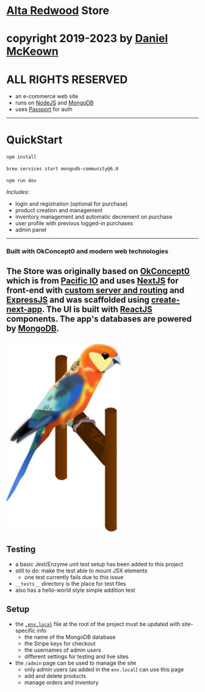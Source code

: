 # [Alta Redwood](https://altaredwood.com) Store

# copyright 2019-2023 by [Daniel McKeown](https://danieljmckeown.com)

# ALL RIGHTS RESERVED

- an e-commerce web site
- runs on [NodeJS](https://nodejs.org/en) and [MongoDB](https://www.mongodb.com/docs/manual/tutorial/install-mongodb-on-os-x/)
- uses [Passport](https://www.passportjs.org/) for auth
---

# QuickStart

`npm install`

`brew services start mongodb-community@6.0`

`npm run dev`

*Includes:*
- login and registration (optional for purchase)
- product creation and management
- inventory management and automatic decrement on purchase
- user profile with previous logged-in purchases
- admin panel
---
### Built with OkConcept0 and modern web technologies

The Store was originally based on [OkConcept0](https://okconcept0.pacificio.com) which is from [Pacific IO](https://pacificio.com) and uses [NextJS](https://nextjs.org/) for front-end with [custom server and routing](https://github.com/zeit/next.js#custom-server-and-routing) and [ExpressJS](https://expressjs.com/) and was scaffolded using [create-next-app](https://open.segment.com/create-next-app/).  The UI is built with [ReactJS](https://reactjs.org/) components.  The app's databases are powered by [MongoDB](https://mongodb.com).
---
![parrot](./parrot-graphic.png "parrot graphic")
---

## Testing

- a basic Jest/Enzyme unit test setup has been added to this project
- still to do: make the test able to mount JSX elements
  - one test currently fails due to this issue
- `__tests__` directory is the place for test files 
- also has a hello-world style simple addition test


## Setup

- the [`.env.local`](./.env.local) file at the root of the project must be updated with site-specific info
  - the name of the MongoDB database
  - the Stripe keys for checkout
  - the usernames of admin users
  - different settings for testing and live sites
- the `/admin` page can be used to manage the site
  - only admin users (as added in the `env.local`) can use this page
  - add and delete products 
  - manage orders and inventory

